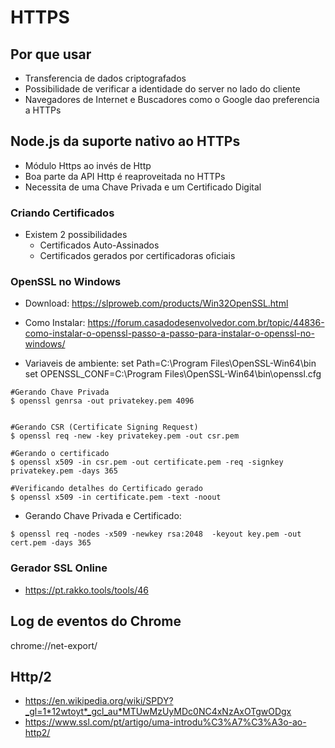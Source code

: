 # HTTPS
## Por que usar 
- Transferencia de dados criptografados 
- Possibilidade de verificar a identidade do server no lado do cliente 
- Navegadores de Internet e Buscadores como o Google dao preferencia a HTTPs 

## Node.js da suporte nativo ao HTTPs
- Módulo Https ao invés de Http
- Boa parte da API Http é reaproveitada no HTTPs 
- Necessita de uma Chave Privada e um Certificado Digital

### Criando Certificados 
- Existem 2 possibilidades
    - Certificados Auto-Assinados 
    - Certificados gerados por certificadoras oficiais 

### OpenSSL no Windows
- Download: https://slproweb.com/products/Win32OpenSSL.html
- Como Instalar: https://forum.casadodesenvolvedor.com.br/topic/44836-como-instalar-o-openssl-passo-a-passo-para-instalar-o-openssl-no-windows/

- Variaveis de ambiente:
set Path=C:\Program Files\OpenSSL-Win64\bin
set OPENSSL_CONF=C:\Program Files\OpenSSL-Win64\bin\openssl.cfg

~~~
#Gerando Chave Privada  
$ openssl genrsa -out privatekey.pem 4096


#Gerando CSR (Certificate Signing Request)
$ openssl req -new -key privatekey.pem -out csr.pem

#Gerando o certificado 
$ openssl x509 -in csr.pem -out certificate.pem -req -signkey privatekey.pem -days 365

#Verificando detalhes do Certificado gerado
$ openssl x509 -in certificate.pem -text -noout
~~~

- Gerando Chave Privada e Certificado:
~~~
$ openssl req -nodes -x509 -newkey rsa:2048  -keyout key.pem -out cert.pem -days 365
~~~

### Gerador SSL Online
- https://pt.rakko.tools/tools/46

## Log de eventos do Chrome
chrome://net-export/


## Http/2
- https://en.wikipedia.org/wiki/SPDY?_gl=1*12wtoyt*_gcl_au*MTUwMzUyMDc0NC4xNzAxOTgwODgx
- https://www.ssl.com/pt/artigo/uma-introdu%C3%A7%C3%A3o-ao-http2/
